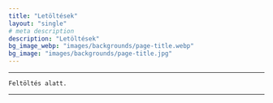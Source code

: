 ```yaml
---
title: "Letöltések"
layout: "single"
# meta description
description: "Letöltések"
bg_image_webp: "images/backgrounds/page-title.webp"
bg_image: "images/backgrounds/page-title.jpg"
---
```


<hr>

```
Feltöltés alatt.
```
<hr>
